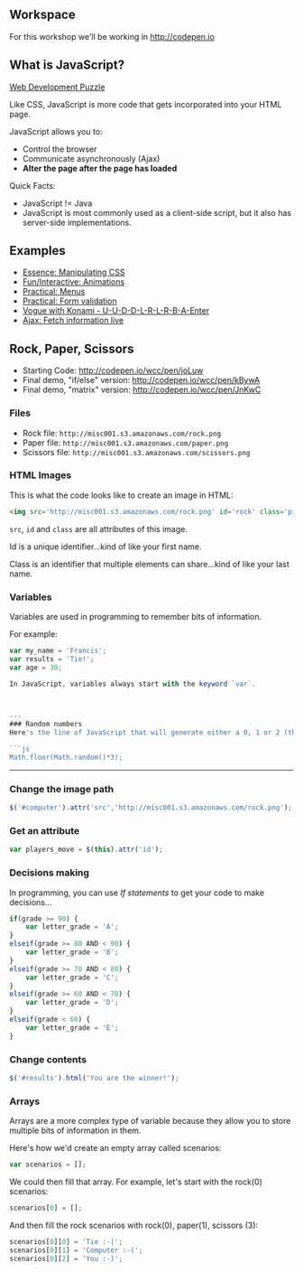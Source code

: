 ## Workspace
For this workshop we'll be working in <http://codepen.io>



## What is JavaScript?
[Web Development Puzzle](http://making-the-internet.s3.amazonaws.com/misc-puzzle.png)

Like CSS, JavaScript is more code that gets incorporated into your HTML page.

JavaScript allows you to:

* Control the browser
* Communicate asynchronously (Ajax)
* **Alter the page after the page has loaded**

Quick Facts:

* JavaScript != Java
* JavaScript is most commonly used as a client-side script, but it also has server-side implementations.



## Examples
* [Essence: Manipulating CSS](http://codepen.io/wcc/pen/stncu/)
* [Fun/Interactive: Animations](http://photojojo.com/store/awesomeness/sony-smart-lens-qx10-qx100/)
* [Practical: Menus](https://www.google.com/)
* [Practical: Form validation](https://wwws.mint.com/login.event?task=S)
* [Vogue with Konami - U-U-D-D-L-R-L-R-B-A-Enter](http://www.vogue.co.uk/)
* [Ajax: Fetch information live](http://instantdomainsearch.com/)



## Rock, Paper, Scissors

* Starting Code: <http://codepen.io/wcc/pen/joLuw>
* Final demo, "if/else" version: <http://codepen.io/wcc/pen/kBywA>
* Final demo, "matrix" version: <http://codepen.io/wcc/pen/JnKwC>

<!--
1. Explain everything going on in the starting code
2. How would we build this logic if we were playing it without a computer?

3. Create a variable computers move between 0 and 2  Math.floor(Math.random()*3);
4. Convert this numeric move into rock paper or scissors
5. Change the computer's image
-->


### Files
* Rock file: `http://misc001.s3.amazonaws.com/rock.png`
* Paper file: `http://misc001.s3.amazonaws.com/paper.png`
* Scissors file: `http://misc001.s3.amazonaws.com/scissors.png`



### HTML Images
This is what the code looks like to create an image in HTML:

```html
<img src='http://misc001.s3.amazonaws.com/rock.png' id='rock' class='piece'>
```

`src`, `id` and `class` are all attributes of this image.

Id is a unique identifier...kind of like your first name.

Class is an identifier that multiple elements can share...kind of like your last name.



### Variables
Variables are used in programming to remember bits of information.

For example:

```js
var my_name = 'Francis';
var results = 'Tie!';
var age = 30;

In JavaScript, variables always start with the keyword `var`.



---
### Random numbers
Here's the line of JavaScript that will generate either a 0, 1 or 2 (three numbers total):

```js
Math.floor(Math.random()*3);
```



---
### Change the image path

```js
$('#computer').attr('src','http://misc001.s3.amazonaws.com/rock.png');
```


### Get an attribute

```js
var players_move = $(this).attr('id');
```


### Decisions making

In programming, you can use *If statements* to get your code to make decisions...

```js
if(grade >= 90) {
	var letter_grade = 'A';
}
elseif(grade >= 80 AND < 90) {
	var letter_grade = 'B';
}
elseif(grade >= 70 AND < 80) {
	var letter_grade = 'C';
}
elseif(grade >= 60 AND < 70) {
	var letter_grade = 'D';
}
elseif(grade < 60) {
	var letter_grade = 'E';
}
```


### Change contents

```js
$('#results').html('You are the winner!');
```


### Arrays

Arrays are a more complex type of variable because they allow you to store multiple bits of information in them.

Here's how we'd create an empty array called scenarios:

```js
var scenarios = [];
```

We could then fill that array. For example, let's start with the rock(0) scenarios:

```js
scenarios[0] = [];
```

And then fill the rock scenarios with rock(0), paper(1), scissors (3):

```js
scenarios[0][0] = 'Tie :-|';
scenarios[0][1] = 'Computer :-(';
scenarios[0][2] = 'You :-)';
```
